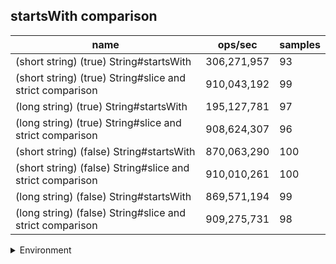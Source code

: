 ## startsWith comparison

|name|ops/sec|samples|
|-|-|-|
|(short string) (true) String#startsWith|306,271,957|93|
|(short string) (true) String#slice and strict comparison|910,043,192|99|
|(long string) (true) String#startsWith|195,127,781|97|
|(long string) (true) String#slice and strict comparison|908,624,307|96|
|(short string) (false) String#startsWith|870,063,290|100|
|(short string) (false) String#slice and strict comparison|910,010,261|100|
|(long string) (false) String#startsWith|869,571,194|99|
|(long string) (false) String#slice and strict comparison|909,275,731|98|


<details>
<summary>Environment</summary>

* __Machine:__ linux x64 | 4 vCPUs | 15.2GB Mem
* __Run:__ Sat May 04 2024 01:52:21 GMT+0000 (Coordinated Universal Time)
</details>

<!--
{"environment":{"platform":"linux","arch":"x64","cpus":4,"totalMemory":15.245216369628906},"benchmarks":[{"name":"(short string) (true) String#startsWith","opsSec":306271957.42920554,"samples":5},{"name":"(short string) (true) String#slice and strict comparison","opsSec":910043191.7209108,"samples":8},{"name":"(long string) (true) String#startsWith","opsSec":195127781.04367822,"samples":8},{"name":"(long string) (true) String#slice and strict comparison","opsSec":908624307.347735,"samples":6},{"name":"(short string) (false) String#startsWith","opsSec":870063289.7706174,"samples":7},{"name":"(short string) (false) String#slice and strict comparison","opsSec":910010260.9758859,"samples":6},{"name":"(long string) (false) String#startsWith","opsSec":869571193.5054477,"samples":6},{"name":"(long string) (false) String#slice and strict comparison","opsSec":909275730.6427504,"samples":8}]}-->
